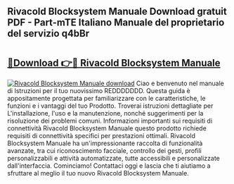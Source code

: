 ## Rivacold Blocksystem Manuale Download gratuit PDF - Part-mTE Italiano Manuale del proprietario del servizio q4bBr

# <h2><a href="http://dffx9th.blite.top/?on=Rivacold+Blocksystem+Manuale">🔗Download 👉🔴 Rivacold Blocksystem Manuale</a></h2>

[![Rivacold Blocksystem Manuale download](https://i.imgur.com/lujVjoI.png)](http://dffx9th.blite.top/?on=Rivacold+Blocksystem+Manuale)
Ciao e benvenuto nel manuale di Istruzioni per il tuo nuovissimo REDDDDDDD. Questa guida è appositamente progettata per familiarizzare con le caratteristiche, le funzioni e i vantaggi del tuo Prodotto. Troverai istruzioni dettagliate per L'installazione, l'uso e la manutenzione, nonché suggerimenti per la risoluzione dei problemi comuni. Informazioni importanti sui requisiti di connettività Rivacold Blocksystem Manuale questo prodotto richiede requisiti di connettività specifici per prestazioni ottimali. Rivacold Blocksystem Manuale ha un'impressionante raccolta di funzionalità avanzate, tra cui riconoscimento facciale, controllo dei gesti, profili personalizzabili e attività automatizzate, tutte accessibili e personalizzate dall'interfaccia. Cominciamo! Contattaci oggi e lascia che ti aiutiamo a sfruttare al meglio il tuo nuovo Rivacold Blocksystem Manuale.
